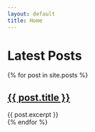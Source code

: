 ```yaml
---
layout: default
title: Home
---
```

# Latest Posts
{% for post in site.posts %}
  <article>
    <h2><a href="{{ post.url }}">{{ post.title }}</a></h2>
    {{ post.excerpt }}
  </article>
{% endfor %}
